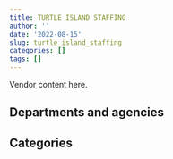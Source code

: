 ```yaml
---
title: TURTLE ISLAND STAFFING
author: ''
date: '2022-08-15'
slug: turtle_island_staffing
categories: []
tags: []
---
```


<script src="/rmarkdown-libs/htmlwidgets/htmlwidgets.js"></script>
<link href="/rmarkdown-libs/datatables-css/datatables-crosstalk.css" rel="stylesheet" />
<script src="/rmarkdown-libs/datatables-binding/datatables.js"></script>
<script src="/rmarkdown-libs/jquery/jquery-3.6.0.min.js"></script>
<link href="/rmarkdown-libs/dt-core-bootstrap/css/dataTables.bootstrap.min.css" rel="stylesheet" />
<link href="/rmarkdown-libs/dt-core-bootstrap/css/dataTables.bootstrap.extra.css" rel="stylesheet" />
<script src="/rmarkdown-libs/dt-core-bootstrap/js/jquery.dataTables.min.js"></script>
<script src="/rmarkdown-libs/dt-core-bootstrap/js/dataTables.bootstrap.min.js"></script>
<link href="/rmarkdown-libs/crosstalk/css/crosstalk.min.css" rel="stylesheet" />
<script src="/rmarkdown-libs/crosstalk/js/crosstalk.min.js"></script>
<script src="/rmarkdown-libs/htmlwidgets/htmlwidgets.js"></script>
<link href="/rmarkdown-libs/datatables-css/datatables-crosstalk.css" rel="stylesheet" />
<script src="/rmarkdown-libs/datatables-binding/datatables.js"></script>
<script src="/rmarkdown-libs/jquery/jquery-3.6.0.min.js"></script>
<link href="/rmarkdown-libs/dt-core-bootstrap/css/dataTables.bootstrap.min.css" rel="stylesheet" />
<link href="/rmarkdown-libs/dt-core-bootstrap/css/dataTables.bootstrap.extra.css" rel="stylesheet" />
<script src="/rmarkdown-libs/dt-core-bootstrap/js/jquery.dataTables.min.js"></script>
<script src="/rmarkdown-libs/dt-core-bootstrap/js/dataTables.bootstrap.min.js"></script>
<link href="/rmarkdown-libs/crosstalk/css/crosstalk.min.css" rel="stylesheet" />
<script src="/rmarkdown-libs/crosstalk/js/crosstalk.min.js"></script>

Vendor content here.

## Departments and agencies

<div id="htmlwidget-1" style="width:100%;height:auto;" class="datatables html-widget"></div>
<script type="application/json" data-for="htmlwidget-1">{"x":{"style":"bootstrap","filter":"none","vertical":false,"data":[["<a href=\"/departments/aafc-aac/\">Agriculture and Agri-Food Canada<\/a>","<a href=\"/departments/aandc-aadnc/\">Crown-Indigenous Relations and Northern Affairs Canada<\/a>","<a href=\"/departments/cas-satj/\">Courts Administration Service<\/a>","<a href=\"/departments/cer-rec/\">Canada Energy Regulator<\/a>","<a href=\"/departments/cfia-acia/\">Canadian Food Inspection Agency<\/a>","<a href=\"/departments/chrc-ccdp/\">Canadian Human Rights Commission<\/a>","<a href=\"/departments/cnsc-ccsn/\">Canadian Nuclear Safety Commission<\/a>","<a href=\"/departments/crtc/\">Canadian Radio-television and Telecommunications Commission<\/a>","<a href=\"/departments/csa-asc/\">Canadian Space Agency<\/a>","<a href=\"/departments/csc-scc/\">Correctional Service of Canada<\/a>","<a href=\"/departments/csps-efpc/\">Canada School of Public Service<\/a>","<a href=\"/departments/dfatd-maecd/\">Global Affairs Canada<\/a>","<a href=\"/departments/dfo-mpo/\">Fisheries and Oceans Canada<\/a>","<a href=\"/departments/dnd-mdn/\">National Defence<\/a>","<a href=\"/departments/ec/\">Environment and Climate Change Canada<\/a>","<a href=\"/departments/elections/\">Elections Canada<\/a>","<a href=\"/departments/esdc-edsc/\">Employment and Social Development Canada<\/a>","<a href=\"/departments/fin/\">Department of Finance Canada<\/a>","<a href=\"/departments/hc-sc/\">Health Canada<\/a>","<a href=\"/departments/iaac-aeic/\">Impact Assessment Agency of Canada<\/a>","<a href=\"/departments/ic/\">Innovation, Science and Economic Development Canada<\/a>","<a href=\"/departments/infc/\">Infrastructure Canada<\/a>","<a href=\"/departments/irb-cisr/\">Immigration and Refugee Board of Canada<\/a>","<a href=\"/departments/isc-sac/\">Indigenous Services Canada<\/a>","<a href=\"/departments/jus/\">Department of Justice Canada<\/a>","<a href=\"/departments/mpcc-cppm/\">Military Police Complaints Commission of Canada<\/a>","<a href=\"/departments/nrc-cnrc/\">National Research Council Canada<\/a>","<a href=\"/departments/nrcan-rncan/\">Natural Resources Canada<\/a>","<a href=\"/departments/nserc-crsng/\">Natural Sciences and Engineering Research Council of Canada<\/a>","<a href=\"/departments/ocol-clo/\">Office of the Commissioner of Official Languages<\/a>","<a href=\"/departments/oic-ci/\">Office of the Information Commissioner of Canada<\/a>","<a href=\"/departments/osfi-bsif/\">Office of the Superintendent of Financial Institutions Canada<\/a>","<a href=\"/departments/pc/\">Parks Canada<\/a>","<a href=\"/departments/pco-bcp/\">Privy Council Office<\/a>","<a href=\"/departments/phac-aspc/\">Public Health Agency of Canada<\/a>","<a href=\"/departments/ps-sp/\">Public Safety Canada<\/a>","<a href=\"/departments/psc-cfp/\">Public Service Commission of Canada<\/a>","<a href=\"/departments/pwgsc-tpsgc/\">Public Services and Procurement Canada<\/a>","<a href=\"/departments/ssc-spc/\">Shared Services Canada<\/a>","<a href=\"/departments/tbs-sct/\">Treasury Board of Canada Secretariat<\/a>","<a href=\"/departments/tc/\">Transport Canada<\/a>"],["$   3,794.10","$ 240,092.52","$  81,386.78",null,null,null,null,null,null,"$  47,093.20","$  70,569.93","$  49,397.55","$  10,476.77","$ 674,820.54",null,null,"$  46,654.85","$  17,158.07","$ 311,615.52",null,"$  75,898.89","$  69,554.97",null,null,null,null,"$  39,361.74","$  35,675.88",null,"$  43,360.52",null,"$  84,445.94","$  46,533.83","$  15,492.13","$  60,911.24","$      59.95","$  17,974.31","$ 348,938.99","$   3,717.93",null,"$  14,562.44"],["$  73,528.51","$ 135,660.21","$  81,386.78","$  66,069.06","$ 118,947.46",null,"$  24,252.14","$   6,374.56",null,null,"$  31,776.65","$ 176,572.62","$  33,544.05","$ 638,978.39","$ 130,548.24","$  45,792.93","$  40,158.67",null,"$ 603,242.16",null,"$  93,276.97","$   9,750.70",null,"$  80,800.65","$   8,589.94",null,"$  19,337.89",null,"$  10,842.58","$  68,077.39","$  10,243.75","$  59,449.77","$  76,499.64",null,"$  34,814.88",null,null,"$ 165,989.53",null,"$  83,051.52","$  50,625.99"],["$  34,290.23","$ 161,900.20",null,"$  76,887.39","$  61,379.30",null,"$  26,618.20","$  37,076.54","$  70,789.89","$  12,962.93","$  71,859.11","$  76,166.66",null,"$ 823,364.08","$  88,211.85",null,"$  36,108.92",null,"$ 430,210.04","$  68,490.12","$ 102,265.92",null,"$  12,645.58",null,"$ 119,391.47",null,"$  45,264.36","$  24,163.41","$  18,593.30",null,"$  31,505.97","$   2,347.76","$  89,459.96",null,"$  21,919.32",null,null,"$ 137,450.11",null,"$  18,790.44","$ 204,359.80"],["$   9,237.37","$  10,616.41",null,"$  99,994.13","$  56,783.19","$  10,285.46",null,null,"$ 131,828.11","$ 175,818.40",null,null,"$  67,136.02","$ 780,066.19","$  41,763.84",null,null,null,"$ 178,892.22",null,"$  21,194.98",null,null,null,null,"$   3,592.92","$  11,290.29",null,"$   2,876.87",null,null,null,"$  76,982.99",null,"$  60,366.47",null,null,"$   9,278.16","$  62,868.00","$  33,857.96",null]],"container":"<table class=\"table table-striped table-hover row-border order-column display\">\n  <thead>\n    <tr>\n      <th>Department<\/th>\n      <th>2017-2018<\/th>\n      <th>2018-2019<\/th>\n      <th>2019-2020<\/th>\n      <th>2020-2021<\/th>\n    <\/tr>\n  <\/thead>\n<\/table>","options":{"order":[[4,"desc"]],"pageLength":10,"autoWidth":true,"columnDefs":[],"orderClasses":false}},"evals":[],"jsHooks":[]}</script>

## Categories

<div id="htmlwidget-2" style="width:100%;height:auto;" class="datatables html-widget"></div>
<script type="application/json" data-for="htmlwidget-2">{"x":{"style":"bootstrap","filter":"none","vertical":false,"data":[["<a href=\"/categories/1_facilities_and_construction/\">Facilities and construction<\/a>","<a href=\"/categories/11_defence/\">Defence<\/a>","<a href=\"/categories/2_professional_services/\">Professional services<\/a>","<a href=\"/categories/3_information_technology/\">Information technology<\/a>","<a href=\"/categories/9_human_capital/\">Human capital<\/a>"],[null,null,"$ 2,242,800.44","$   153,975.84","$    12,772.32"],["$    24,635.48","$    29,620.13","$ 2,735,492.76","$   188,435.25",null],["$    34,885.29",null,"$ 2,802,072.40","$    67,515.16",null],[null,null,"$ 1,611,138.90","$   233,591.07",null]],"container":"<table class=\"table table-striped table-hover row-border order-column display\">\n  <thead>\n    <tr>\n      <th>Category<\/th>\n      <th>2017-2018<\/th>\n      <th>2018-2019<\/th>\n      <th>2019-2020<\/th>\n      <th>2020-2021<\/th>\n    <\/tr>\n  <\/thead>\n<\/table>","options":{"order":[[4,"desc"]],"pageLength":20,"autoWidth":true,"columnDefs":[],"orderClasses":false,"lengthMenu":[10,20,25,50,100]}},"evals":[],"jsHooks":[]}</script>
